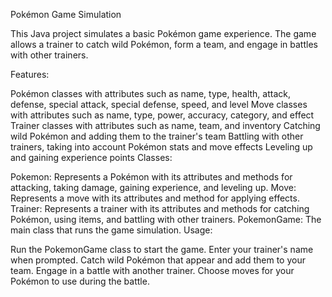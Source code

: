 Pokémon Game Simulation

This Java project simulates a basic Pokémon game experience. The game allows a trainer to catch wild Pokémon, form a team, and engage in battles with other trainers.

Features:

Pokémon classes with attributes such as name, type, health, attack, defense, special attack, special defense, speed, and level
Move classes with attributes such as name, type, power, accuracy, category, and effect
Trainer classes with attributes such as name, team, and inventory
Catching wild Pokémon and adding them to the trainer's team
Battling with other trainers, taking into account Pokémon stats and move effects
Leveling up and gaining experience points
Classes:

Pokemon: Represents a Pokémon with its attributes and methods for attacking, taking damage, gaining experience, and leveling up.
Move: Represents a move with its attributes and method for applying effects.
Trainer: Represents a trainer with its attributes and methods for catching Pokémon, using items, and battling with other trainers.
PokemonGame: The main class that runs the game simulation.
Usage:

Run the PokemonGame class to start the game.
Enter your trainer's name when prompted.
Catch wild Pokémon that appear and add them to your team.
Engage in a battle with another trainer.
Choose moves for your Pokémon to use during the battle.
